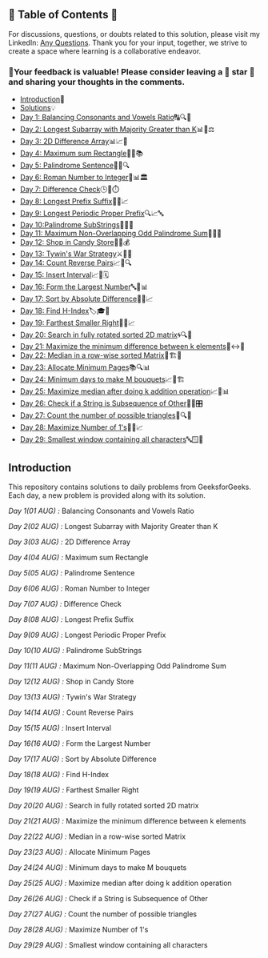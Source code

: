 ## 📜 Table of Contents 📜

For discussions, questions, or doubts related to this solution, please visit my LinkedIn: [Any Questions](https://www.linkedin.com/in/patel-hetkumar-sandipbhai-8b110525a/). Thank you for your input, together, we strive to create a space where learning is a collaborative endeavor.

### 🔮Your feedback is valuable! Please consider leaving a 🌟 star 🌟 and sharing your thoughts in the comments.

- [Introduction](../README.md)📝
- [Solutions]()💡
- [Day 1: Balancing Consonants and Vowels Ratio](01(Aug)%20Balancing%20Consonants%20and%20Vowels%20Ratio.md)🔠🔍🏁
- [Day 2: Longest Subarray with Majority Greater than K](02(Aug)%20Longest%20Subarray%20with%20Majority%20Greater%20than%20K.md)📊🚀⚖️
- [Day 3: 2D Difference Array](03(Aug)%202D%20Difference%20Array.md)📊📈🔢
- [Day 4: Maximum sum Rectangle](04(Aug)%20Maximum%20sum%20Rectangle.md)📐🧠📚
- [Day 5: Palindrome Sentence](05(Aug)%20Palindrome%20Sentence.md)🧠🔄🔍
- [Day 6: Roman Number to Integer](06(Aug)%20Roman%20Number%20to%20Integer.md)🔢📊🏛️
- [Day 7: Difference Check](07(Aug)%20Difference%20Check.md)🕒🚀⏱️
- [Day 8: Longest Prefix Suffix](08(Aug)%20Longest%20Prefix%20Suffix.md)📘📏📈
- [Day 9: Longest Periodic Proper Prefix](09(Aug)%20Longest%20Periodic%20Proper%20Prefix.md)🔍📈🔤
- [Day 10:Palindrome SubStrings](10(Aug)%20Palindrome%20SubStrings.md)🔁📐🔤	
- [Day 11: Maximum Non-Overlapping Odd Palindrome Sum](11(Aug)%20Maximum%20Non-Overlapping%20Odd%20Palindrome%20Sum.md)🧮🔮🧩
- [Day 12: Shop in Candy Store](12(Aug)%20Shop%20in%20Candy%20Store.md)🍭🛒💰
- [Day 13: Tywin's War Strategy](13(Aug)%20Tywin's%20War%20Strategy.md)⚔️🏹🎯
- [Day 14: Count Reverse Pairs](14(Aug)%20Count%20Reverse%20Pairs.md)📈🔢🔍
- [Day 15: Insert Interval](15(Aug)%20Insert%20Interval.md)📈📍🗓️
- [Day 16: Form the Largest Number](16(Aug)%20Form%20the%20Largest%20Number.md)🔤🔄📊
- [Day 17: Sort by Absolute Difference](17(Aug)%20Sort%20by%20Absolute%20Difference.md)📏🔢📈
- [Day 18: Find H-Index](18(Aug)%20Find%20H-Index.md)🏷️🎓📖
- [Day 19: Farthest Smaller Right](19(Aug)%20Farthest%20Smaller%20Right.md)🔢📍📈
- [Day 20: Search in fully rotated sorted 2D matrix](20(Aug)%20Search%20in%20fully%20rotated%20sorted%202D%20matrix.md)🌀🔍🔄
- [Day 21: Maximize the minimum difference between k elements](21(Aug)%20Maximize%20the%20minimum%20difference%20between%20k%20elements.md)📏↔️🧮
- [Day 22: Median in a row-wise sorted Matrix](22(Aug)%20Median%20in%20a%20row-wise%20sorted%20Matrix.md)🔢🏗️🧮
- [Day 23: Allocate Minimum Pages](23(Aug)%20Allocate%20Minimum%20Pages.md)📚🔍📊
- [Day 24: Minimum days to make M bouquets](24(Aug)%20Minimum%20days%20to%20make%20M%20bouquets.md)📈🌸🏗️
- [Day 25: Maximize median after doing k addition operation](25(Aug)%20Maximize%20median%20after%20doing%20k%20addition%20operation.md)📈🔢📊
- [Day 26: Check if a String is Subsequence of Other](26(Aug)%20Check%20if%20a%20String%20is%20Subsequence%20of%20Other.md)👥🌀🎛️
- [Day 27: Count the number of possible triangles](27(Aug)%20Count%20the%20number%20of%20possible%20triangles.md)🔺🔍📐
- [Day 28: Maximize Number of 1's](28(Aug)%20Maximize%20Number%20of%201's.md)🔢📍📈
- [Day 29: Smallest window containing all characters](29(Aug)%20Smallest%20window%20containing%20all%20characters.md)🔤🪟🏁



## Introduction

This repository contains solutions to daily problems from GeeksforGeeks. Each day, a new problem is provided along with its solution.

_Day 1(01 AUG) :_ Balancing Consonants and Vowels Ratio

_Day 2(02 AUG) :_ Longest Subarray with Majority Greater than K

_Day 3(03 AUG) :_ 2D Difference Array

_Day 4(04 AUG) :_ Maximum sum Rectangle

_Day 5(05 AUG) :_ Palindrome Sentence

_Day 6(06 AUG) :_ Roman Number to Integer

_Day 7(07 AUG) :_ Difference Check

_Day 8(08 AUG) :_ Longest Prefix Suffix

_Day 9(09 AUG) :_ Longest Periodic Proper Prefix

_Day 10(10 AUG) :_ Palindrome SubStrings 

_Day 11(11 AUG) :_ Maximum Non-Overlapping Odd Palindrome Sum 

_Day 12(12 AUG) :_ Shop in Candy Store 

_Day 13(13 AUG) :_ Tywin's War Strategy

_Day 14(14 AUG) :_ Count Reverse Pairs 

_Day 15(15 AUG) :_ Insert Interval 

_Day 16(16 AUG) :_ Form the Largest Number

_Day 17(17 AUG) :_ Sort by Absolute Difference

_Day 18(18 AUG) :_ Find H-Index

_Day 19(19 AUG) :_ Farthest Smaller Right

_Day 20(20 AUG) :_ Search in fully rotated sorted 2D matrix

_Day 21(21 AUG) :_ Maximize the minimum difference between k elements

_Day 22(22 AUG) :_ Median in a row-wise sorted Matrix

_Day 23(23 AUG) :_ Allocate Minimum Pages

_Day 24(24 AUG) :_ Minimum days to make M bouquets 

_Day 25(25 AUG) :_ Maximize median after doing k addition operation

_Day 26(26 AUG) :_ Check if a String is Subsequence of Other

_Day 27(27 AUG) :_ Count the number of possible triangles

_Day 28(28 AUG) :_ Maximize Number of 1's

_Day 29(29 AUG) :_ Smallest window containing all characters

<!--_Day 30(30 AUG) :_

_Day 31(31 AUG) :_-->
